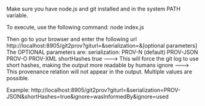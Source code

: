 Make sure you have node.js and git installed and in the system PATH variable.

To execute, use the following command:
    node index.js
    
Then go to your browser and enter the following url
http://localhost:8905/git2prov?giturl=<your open git repository>&serialization=<your serialization of choice>&[optional parameters]
The OPTIONAL parameters are:
serialization:
  PROV-N (default)
  PROV-JSON
  PROV-O
  PROV-XML
shortHashes
  true ---> This will force the git log to use short hashes, making the output more readable by humans
ignore
  <provenanceRelation> ---> This provenance relation will not appear in the output. Multiple values are possible.
    
Example:
http://localhost:8905/git2prov?giturl=<your open git repository>&serialization=PROV-JSON&shortHashes=true&ignore=wasInformedBy&ignore=used

